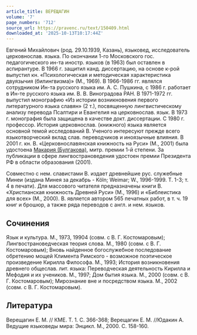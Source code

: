 ```yaml
---
article_title: ВЕРЕЩАГИН
volume: '7'
page_numbers: '712'
source_url: https://pravenc.ru/text/150409.html
downloaded_at: '2025-10-13T10:17:44Z'
---
```


Евгений Михайлович (род. 29.10.1939, Казань), языковед, исследователь церковнослав. языка. По окончании 1-го Московского гос. педагогического ин-та иностр. языков (в 1963) был оставлен в аспирантуре. В 1966 г. защитил канд. диссертацию, на основе к-рой выпустил кн. «Психологическая и методическая характеристика двуязычия (билингвизма)» (М., 1969). В 1966-1986 гг. являлся сотрудником Ин-та русского языка им. А. С. Пушкина, с 1986 г. работает в Ин-те русского языка им. В. В. Виноградова РАН. В 1971-1972 гг. выпустил монографию «Из истории возникновения первого литературного языка славян» (2 т.), посвященную лингвистическому анализу перевода Псалтири и Евангелия на церковнослав. язык. В 1973 г. монография была защищена в качестве докт. диссертации. С 1980 г. профессор. История церковнослав. (книжного) языка является основной темой исследований В. Ученого интересуют прежде всего языкотворческий вклад слав. переводчиков и иноязычные влияния. В 2001 г. кн. В. «Церковнославянская книжность на Руси» (М., 2001) была удостоена [Макария (Булгакова)](<https://pravenc.ru/text/Макария (Булгакова).html>), митр. премии 1-й степени. За публикации в сфере лингвострановедения удостоен премии Президента РФ в области образования (2001).

Совместно с нем. славистами В. издает древнейшие рус. служебные Минеи (издана Минея за декабрь - Köln; Weimar; W., 1996-1999. Т. 1-3; т. 4 в печати). Для массового читателя предназначены книги В. «Христианская книжность Древней Руси» (М., 1996) и «Библеистика для всех» (М., 2000). В. является автором 565 печатных работ, в т. ч. 19 книг и брошюр, а также ряда переводов с англ. и нем. языков.

## Сочинения

Язык и культура. М., 1973, 19904 (совм. с В. Г. Костомаровым); Лингвострановедческая теория слова. М., 1980 (совм. с В. Г. Костомаровым); Вновь найденное богослужебное последование обретению мощей Климента Римского - возможное поэтическое произведение Кирилла Философа. М., 1993; История возникновения древнего общеслав. лит. языка: Переводческая деятельность Кирилла и Мефодия и их учеников. М., 1997; Дом бытия языка. М., 2000 (совм. с В. Г. Костомаровым); Мирознание вне и посредством языка. М., 2002 (совм. с В. Г. Костомаровым).

## Литература

Верещагин Е. М. // КМЕ. Т. 1. С. 366-368; Верещагин Е. М. //Юдакин А. Ведущие языковеды мира: Энцикл. М., 2000. С. 158-160.
